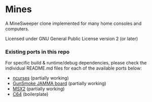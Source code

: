 # Mines
A MineSweeper clone implemented for many home consoles and computers.

Licensed under GNU General Public License version 2 (or later)

### Existing ports in this repo

For specific build & runtime/debug dependencies, please check the individual README.md files for each of the available ports below:

- [ncurses](platforms/ncurses/README.md) (partially working)
- [GunSmoke JAMMA board](platforms/gunsmoke/README.md) (partially working)
- [MSX2](platforms/msx2/README.md) (partially working)
- [C64](platforms/c64/README.md) (boilerplate)
